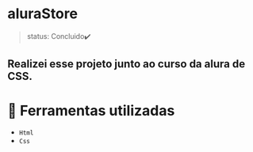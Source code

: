 # aluraStore
 
> status: Concluido✔️

<h2> Realizei esse projeto junto ao curso da alura de CSS.</h2>

# 🔨 Ferramentas utilizadas 
- `Html`
- `Css`



